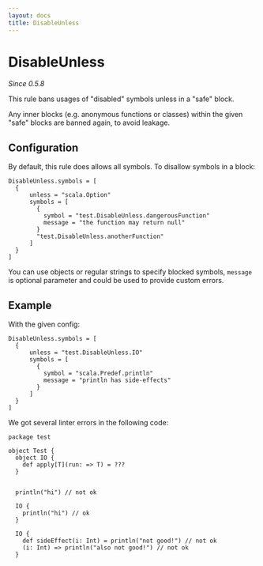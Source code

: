 ```yaml
---
layout: docs
title: DisableUnless
---
```


# DisableUnless

_Since 0.5.8_

This rule bans usages of "disabled" symbols unless in a "safe" block. 

Any inner blocks (e.g. anonymous functions or classes) 
within the given "safe" blocks are banned again, to avoid leakage. 

## Configuration

By default, this rule does allows all symbols. To disallow symbols in a block:
```
DisableUnless.symbols = [
  {
      unless = "scala.Option"
      symbols = [
        {
          symbol = "test.DisableUnless.dangerousFunction"
          message = "the function may return null"
        }
        "test.DisableUnless.anotherFunction"
      ]
  }
]
```
You can use objects or regular strings to specify blocked symbols, 
`message` is optional parameter and could be used to provide custom errors. 

## Example
With the given config:
```
DisableUnless.symbols = [
  {
      unless = "test.DisableUnless.IO"
      symbols = [
        {
          symbol = "scala.Predef.println"
          message = "println has side-effects"
        }
      ]
  }
]
```

We got several linter errors in the following code:
```
package test

object Test {
  object IO {
    def apply[T](run: => T) = ???
  }

  
  println("hi") // not ok
  
  IO {
    println("hi") // ok
  }
  
  IO {
    def sideEffect(i: Int) = println("not good!") // not ok
    (i: Int) => println("also not good!") // not ok
  }
```